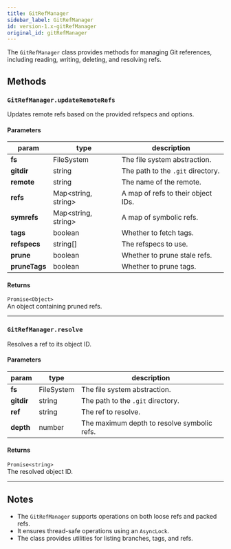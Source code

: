 ```yaml
---
title: GitRefManager
sidebar_label: GitRefManager
id: version-1.x-gitRefManager
original_id: gitRefManager
---
```


The `GitRefManager` class provides methods for managing Git references, including reading, writing, deleting, and resolving refs.

## Methods

### `GitRefManager.updateRemoteRefs`

Updates remote refs based on the provided refspecs and options.

#### Parameters

| param         | type                  | description                        |
| ------------- | --------------------- | ---------------------------------- |
| **fs**        | FileSystem            | The file system abstraction.       |
| **gitdir**    | string                | The path to the `.git` directory.  |
| **remote**    | string                | The name of the remote.            |
| **refs**      | Map\<string, string\> | A map of refs to their object IDs. |
| **symrefs**   | Map\<string, string\> | A map of symbolic refs.            |
| **tags**      | boolean               | Whether to fetch tags.             |
| **refspecs**  | string[]              | The refspecs to use.               |
| **prune**     | boolean               | Whether to prune stale refs.       |
| **pruneTags** | boolean               | Whether to prune tags.             |

#### Returns

`Promise<Object>`  
An object containing pruned refs.

---

### `GitRefManager.resolve`

Resolves a ref to its object ID.

#### Parameters

| param      | type       | description                                 |
| ---------- | ---------- | ------------------------------------------- |
| **fs**     | FileSystem | The file system abstraction.                |
| **gitdir** | string     | The path to the `.git` directory.           |
| **ref**    | string     | The ref to resolve.                         |
| **depth**  | number     | The maximum depth to resolve symbolic refs. |

#### Returns

`Promise<string>`  
The resolved object ID.

---

## Notes

- The `GitRefManager` supports operations on both loose refs and packed refs.
- It ensures thread-safe operations using an `AsyncLock`.
- The class provides utilities for listing branches, tags, and refs.

<script>
(function rewriteEditLink() {
  const el = document.querySelector('a.edit-page-link.button');
  if (el) {
    el.href = 'https://github.com/isomorphic-git/isomorphic-git/edit/main/src/managers/GitRefManager.js';
  }
})();
</script>
